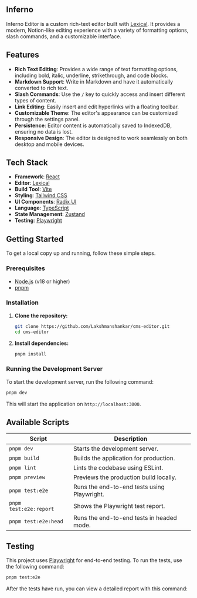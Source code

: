 ## Inferno
Inferno Editor is a custom rich-text editor built with [Lexical](https://lexical.dev/). It provides a modern, Notion-like editing experience with a variety of formatting options, slash commands, and a customizable interface.

## Features

- **Rich Text Editing**: Provides a wide range of text formatting options, including bold, italic, underline, strikethrough, and code blocks.
- **Markdown Support**: Write in Markdown and have it automatically converted to rich text.
- **Slash Commands**: Use the `/` key to quickly access and insert different types of content.
- **Link Editing**: Easily insert and edit hyperlinks with a floating toolbar.
- **Customizable Theme**: The editor's appearance can be customized through the settings panel.
- **Persistence**: Editor content is automatically saved to IndexedDB, ensuring no data is lost.
- **Responsive Design**: The editor is designed to work seamlessly on both desktop and mobile devices.

## Tech Stack

- **Framework**: [React](https://react.dev/)
- **Editor**: [Lexical](https://lexical.dev/)
- **Build Tool**: [Vite](https://vitejs.dev/)
- **Styling**: [Tailwind CSS](https://tailwindcss.com/)
- **UI Components**: [Radix UI](https://www.radix-ui.com/)
- **Language**: [TypeScript](https://www.typescriptlang.org/)
- **State Management**: [Zustand](https://zustand-demo.pmnd.rs/)
- **Testing**: [Playwright](https://playwright.dev/)

## Getting Started

To get a local copy up and running, follow these simple steps.

### Prerequisites

- [Node.js](https://nodejs.org/en/) (v18 or higher)
- [pnpm](https://pnpm.io/)

### Installation

1.  **Clone the repository:**

    ```bash
    git clone https://github.com/Lakshmanshankar/cms-editor.git
    cd cms-editor
    ```

2.  **Install dependencies:**

    ```bash
    pnpm install
    ```

### Running the Development Server

To start the development server, run the following command:

```bash
pnpm dev
```

This will start the application on `http://localhost:3000`.

## Available Scripts

| Script                 | Description                                 |
| ---------------------- | ------------------------------------------- |
| `pnpm dev`             | Starts the development server.              |
| `pnpm build`           | Builds the application for production.      |
| `pnpm lint`            | Lints the codebase using ESLint.            |
| `pnpm preview`         | Previews the production build locally.      |
| `pnpm test:e2e`        | Runs the end-to-end tests using Playwright. |
| `pnpm test:e2e:report` | Shows the Playwright test report.           |
| `pnpm test:e2e:head`   | Runs the end-to-end tests in headed mode.   |

## Testing

This project uses [Playwright](https://playwright.dev/) for end-to-end testing. To run the tests, use the following command:

```bash
pnpm test:e2e
```

After the tests have run, you can view a detailed report with this command:
